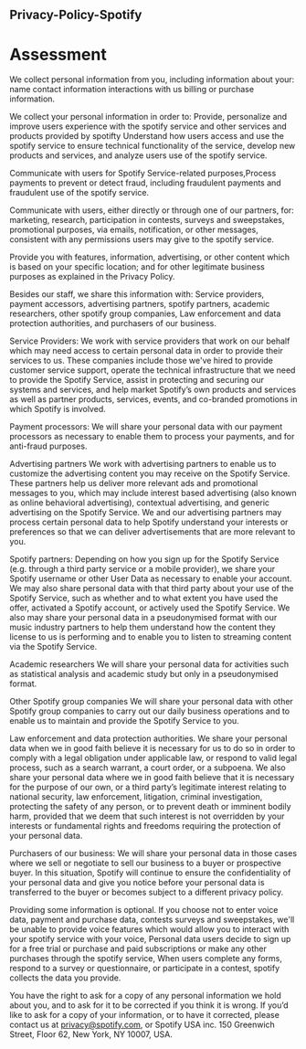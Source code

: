## Privacy-Policy-Spotify
# Assessment
We collect personal information from you, including information about your: name contact information interactions with us billing or purchase information.

We collect your personal information in order to:
Provide, personalize and improve users experience with the spotify service and other services and products provided by spotifty
Understand how users access and use the spotify service to ensure technical functionality of the service, develop new products and services, and analyze users use of the spotify service.

Communicate with users for Spotify Service-related purposes,Process payments to prevent or detect fraud, including fraudulent payments and fraudulent use of the spotify service.

Communicate with users, either directly or through one of our partners, for: marketing, research, participation in contests, surveys and sweepstakes, promotional purposes, via emails, notification, or other messages, consistent with any permissions users may give to the spotify service.

Provide you with features, information, advertising, or other content which is based on your specific location; and for other legitimate business purposes as explained in the Privacy Policy.

Besides our staff, we share this information with:
Service providers, payment accessors, advertising partners, spotify partners, academic researchers, other spotify group companies, Law enforcement and data protection authorities, and purchasers of our business.

Service Providers:
We work with service providers that work on our behalf which may need access to certain personal data in order to provide their services to us. These companies include those we've hired to provide customer service support, operate the technical infrastructure that we need to provide the Spotify Service, assist in protecting and securing our systems and services, and help market Spotify’s own products and services as well as partner products, services, events, and co-branded promotions in which Spotify is involved.

Payment processors:
We will share your personal data with our payment processors as necessary to enable them to process your payments, and for anti-fraud purposes.

Advertising partners
We work with advertising partners to enable us to customize the advertising content you may receive on the Spotify Service. These partners help us deliver more relevant ads and promotional messages to you, which may include interest based advertising (also known as online behavioral advertising), contextual advertising, and generic advertising on the Spotify Service. We and our advertising partners may process certain personal data to help Spotify understand your interests or preferences so that we can deliver advertisements that are more relevant to you.

Spotify partners:
Depending on how you sign up for the Spotify Service (e.g. through a third party service or a mobile provider), we share your Spotify username or other User Data as necessary to enable your account. We may also share personal data with that third party about your use of the Spotify Service, such as whether and to what extent you have used the offer, activated a Spotify account, or actively used the Spotify Service. We also may share your personal data in a pseudonymised format with our music industry partners to help them understand how the content they license to us is performing and to enable you to listen to streaming content via the Spotify Service.

Academic researchers 
We will share your personal data for activities such as statistical analysis and academic study but only in a pseudonymised format.

Other Spotify group companies
We will share your personal data with other Spotify group companies to carry out our daily business operations and to enable us to maintain and provide the Spotify Service to you.

Law enforcement and data protection authorities.
We share your personal data when we in good faith believe it is necessary for us to do so in order to comply with a legal obligation under applicable law, or respond to valid legal process, such as a search warrant, a court order, or a subpoena. We also share your personal data where we in good faith believe that it is necessary for the purpose of our own, or a third party’s legitimate interest relating to national security, law enforcement, litigation, criminal investigation, protecting the safety of any person, or to prevent death or imminent bodily harm, provided that we deem that such interest is not overridden by your interests or fundamental rights and freedoms requiring the protection of your personal data.

Purchasers of our business:
We will share your personal data in those cases where we sell or negotiate to sell our business to a buyer or prospective buyer. In this situation, Spotify will continue to ensure the confidentiality of your personal data and give you notice before your personal data is transferred to the buyer or becomes subject to a different privacy policy.

Providing some information is optional. If you choose not to enter voice data, payment and purchase data, contests surveys and sweepstakes, we'll be unable to provide voice features which would allow you to interact with your spotify service with your voice, Personal data users decide to sign up for a free trial or purchase and paid subscriptions or make any other purchases through the spotify service, When users complete any forms, respond to a survey or questionnaire, or participate in a contest, spotify collects the data you provide.

You have the right to ask for a copy of any personal information we hold about you, and to ask for it to be corrected if you think it is wrong. If you’d like to ask for a copy of your information, or to have it corrected, please contact us at privacy@spotify.com, or Spotify USA inc. 150 Greenwich Street, Floor 62, New York, NY 10007, USA.
